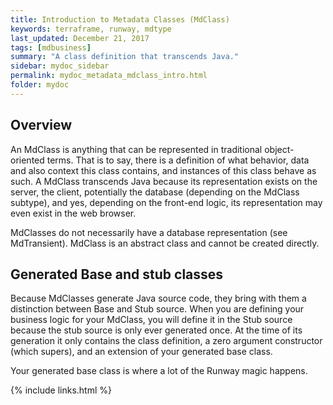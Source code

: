 ```yaml
---
title: Introduction to Metadata Classes (MdClass)
keywords: terraframe, runway, mdtype
last_updated: December 21, 2017
tags: [mdbusiness]
summary: "A class definition that transcends Java."
sidebar: mydoc_sidebar
permalink: mydoc_metadata_mdclass_intro.html
folder: mydoc
---
```


## Overview

An MdClass is anything that can be represented in traditional object-oriented terms. That is to say, there is a definition of what behavior, data and also context this class contains, and instances of this class behave as such. A MdClass transcends Java because its representation exists on the server, the client, potentially the database (depending on the MdClass subtype), and yes, depending on the front-end logic, its representation may even exist in the web browser.

MdClasses do not necessarily have a database representation (see MdTransient). MdClass is an abstract class and cannot be created directly.

## Generated Base and stub classes

Because MdClasses generate Java source code, they bring with them a distinction between Base and Stub source. When you are defining your business logic for your MdClass, you will define it in the Stub source because the stub source is only ever generated once. At the time of its generation it only contains the class definition, a zero argument constructor (which supers), and an extension of your generated base class.

Your generated base class is where a lot of the Runway magic happens. 


{% include links.html %}

